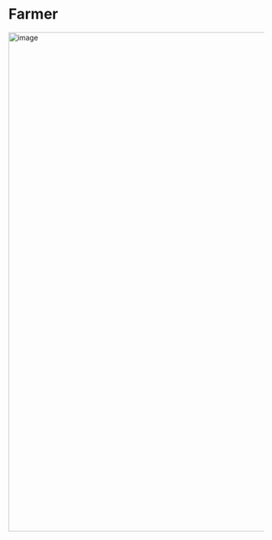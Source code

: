 # Farmer
<img width="1908" height="985" alt="image" src="https://github.com/user-attachments/assets/37257271-8c97-48e8-b1b4-ffbde7880068" />

